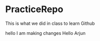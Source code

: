 # PracticeRepo
This is what we did in class to learn Github


hello I am making changes
Hello
Arjun

